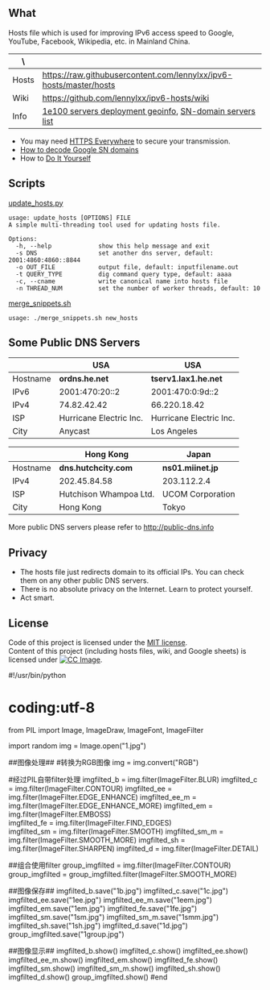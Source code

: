 What
----

Hosts file which is used for improving IPv6 access speed to Google, YouTube, 
Facebook, Wikipedia, etc. in Mainland China.

|   \   |                                                                    |
| ----- | ------------------------------------------------------------------ |
| Hosts | https://raw.githubusercontent.com/lennylxx/ipv6-hosts/master/hosts |
| Wiki  | https://github.com/lennylxx/ipv6-hosts/wiki                        |
| Info  | [1e100 servers deployment geoinfo], [SN-domain servers list]       |

* You may need [HTTPS Everywhere] to secure your transmission.
* [How to decode Google SN domains]
* How to [Do It Yourself]

Scripts
-------

[update_hosts.py]

```
usage: update_hosts [OPTIONS] FILE
A simple multi-threading tool used for updating hosts file.

Options:
  -h, --help             show this help message and exit
  -s DNS                 set another dns server, default: 2001:4860:4860::8844
  -o OUT_FILE            output file, default: inputfilename.out
  -t QUERY_TYPE          dig command query type, default: aaaa
  -c, --cname            write canonical name into hosts file
  -n THREAD_NUM          set the number of worker threads, default: 10
```

[merge_snippets.sh]

```
usage: ./merge_snippets.sh new_hosts
```

Some Public DNS Servers
-----------------------

|          |           USA          |           USA          |
| -------- | ---------------------- | ---------------------- |
| Hostname | **ordns.he.net**       | **tserv1.lax1.he.net** |
| IPv6     | 2001:470:20::2         | 2001:470:0:9d::2       | 
| IPv4     | 74.82.42.42            | 66.220.18.42           |
| ISP      | Hurricane Electric Inc.| Hurricane Electric Inc.|
| City     | Anycast                | Los Angeles            |


|          |      Hong Kong         |       Japan        |
| -------- | ---------------------- | ------------------ |
| Hostname | **dns.hutchcity.com**  | **ns01.miinet.jp** |
| IPv4     | 202.45.84.58           | 203.112.2.4        |
| ISP      | Hutchison Whampoa Ltd. | UCOM Corporation   |
| City     | Hong Kong              | Tokyo              |

More public DNS servers please refer to http://public-dns.info

Privacy
-------

* The hosts file just redirects domain to its official IPs. You can check them on any other public DNS servers.
* There is no absolute privacy on the Internet. Learn to protect yourself.
* Act smart.

License
-------

Code of this project is licensed under the [MIT license](LICENSE).  
Content of this project (including hosts files, wiki, and Google sheets) is licensed under [![CC Image]][CC BY-NC-SA 3.0].



#!/usr/bin/python

# coding:utf-8

from PIL import Image, ImageDraw, ImageFont, ImageFilter

import random
img = Image.open("1.jpg")

##图像处理##
#转换为RGB图像
img = img.convert("RGB")              

#经过PIL自带filter处理
imgfilted_b = img.filter(ImageFilter.BLUR)
imgfilted_c = img.filter(ImageFilter.CONTOUR)
imgfilted_ee = img.filter(ImageFilter.EDGE_ENHANCE)
imgfilted_ee_m = img.filter(ImageFilter.EDGE_ENHANCE_MORE)
imgfilted_em = img.filter(ImageFilter.EMBOSS)                    
imgfilted_fe = img.filter(ImageFilter.FIND_EDGES)                                                
imgfilted_sm = img.filter(ImageFilter.SMOOTH)
imgfilted_sm_m = img.filter(ImageFilter.SMOOTH_MORE)
imgfilted_sh = img.filter(ImageFilter.SHARPEN)
imgfilted_d = img.filter(ImageFilter.DETAIL)

##组合使用filter
group_imgfilted = img.filter(ImageFilter.CONTOUR)
group_imgfilted = group_imgfilted.filter(ImageFilter.SMOOTH_MORE)

##图像保存##
imgfilted_b.save("1b.jpg")
imgfilted_c.save("1c.jpg")
imgfilted_ee.save("1ee.jpg")
imgfilted_ee_m.save("1eem.jpg")
imgfilted_em.save("1em.jpg")
imgfilted_fe.save("1fe.jpg")                                
imgfilted_sm.save("1sm.jpg")
imgfilted_sm_m.save("1smm.jpg")
imgfilted_sh.save("1sh.jpg")
imgfilted_d.save("1d.jpg")
group_imgfilted.save("1group.jpg")

##图像显示##
imgfilted_b.show()
imgfilted_c.show()
imgfilted_ee.show()
imgfilted_ee_m.show()
imgfilted_em.show()
imgfilted_fe.show()                                
imgfilted_sm.show()
imgfilted_sm_m.show()
imgfilted_sh.show()
imgfilted_d.show()
group_imgfilted.show()
#end

[merge_snippets.sh]: merge_snippets.sh
[update_hosts.py]: update_hosts.py
[1e100 servers deployment geoinfo]: https://docs.google.com/spreadsheets/d/1a5HI0lkc1TycJdwJnCVDVd3x6_gemI3CQhNHhdsVmP8
[SN-domain servers list]: https://docs.google.com/spreadsheets/d/14gT1GV1IE0oYCq-1Dy747_5FWNxL26R-9T5htJ485dY
[HTTPS Everywhere]: https://www.eff.org/https-everywhere
[How to decode Google SN domains]: https://github.com/lennylxx/ipv6-hosts/wiki/sn-domains
[Do It Yourself]: https://github.com/lennylxx/ipv6-hosts/wiki/Do-It-Yourself
[CC Image]: https://licensebuttons.net/l/by-nc-sa/3.0/88x31.png
[CC BY-NC-SA 3.0]: https://creativecommons.org/licenses/by-nc-sa/3.0/

